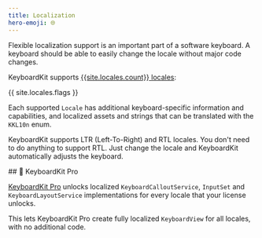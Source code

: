 ```yaml
---
title: Localization
hero-emoji: 🌐
---
```


Flexible localization support is an important part of a software keyboard. A keyboard should be able to easily change the locale without major code changes.

KeyboardKit supports [{{site.locales.count}} locales](/locales):

{{ site.locales.flags }}

Each supported `Locale` has additional keyboard-specific information and capabilities, and localized assets and strings that can be translated with the ``KKL10n`` enum.

KeyboardKit supports LTR (Left-To-Right) and RTL locales. You don't need to do anything to support RTL. Just change the locale and KeyboardKit automatically adjusts the keyboard.


<a name="pro">
## 👑 KeyboardKit Pro

[KeyboardKit Pro][Pro] unlocks localized ``KeyboardCalloutService``, ``InputSet`` and ``KeyboardLayoutService`` implementations for every locale that your license unlocks.

This lets KeyboardKit Pro create fully localized ``KeyboardView`` for all locales, with no additional code.



[Pro]: /pro
